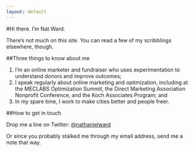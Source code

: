 ```yaml
---
layout: default
---
```


#Hi there. I’m Nat Ward.

There’s not much on this site. You can read a few of my scribblings elsewhere, though.

##Three things to know about me

1. I’m an online marketer and fundraiser who uses experimentation to understand donors and improve outcomes;
2. I speak regularly about online marketing and optimization, including at the MECLABS Optimization Summit, the Direct Marketing Association Nonprofit Conference, and the Koch Associates Program; and
3. In my spare time, I work to make cities better and people freer.

##How to get in touch

Drop me a line on Twitter: [@nathanielward][1]

Or since you probably stalked me through my email address, send me a note that way.

[1]: https://twitter.com/nathanielward